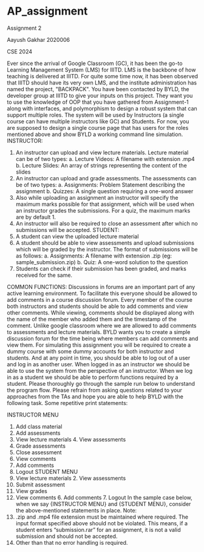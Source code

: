 # AP_assignment

Assignment 2

Aayush Gakhar
2020006

CSE
2024

Ever since the arrival of Google Classroom (GC), it has been the go-to Learning Management System (LMS) for IIITD. LMS is the backbone of how teaching is delivered at IIITD. For quite some time now, it has been observed that IIITD should have its very own LMS, and the institute administration has named the project, "BACKPACK". You have been contacted by BYLD, the developer group at IIITD to give your inputs on this project. They want you to use the knowledge of OOP that you have gathered from Assignment-1 along with interfaces, and polymorphism to design a robust system that can support multiple roles. The system will be used by Instructors (a single course can have multiple instructors like GC) and Students.
For now, you are supposed to design a single course page that has users for the roles mentioned above and show BYLD a working command line simulation.
INSTRUCTOR:
1. An instructor can upload and view lecture materials. Lecture material can be of two types:
a. Lecture Videos: A filename with extension .mp4
b. Lecture Slides: An array of strings representing the content of the slides
2. An instructor can upload and grade assessments. The assessments can be of two
types:
a. Assignments: Problem Statement describing the assignment
b. Quizzes: A single question requiring a one-word answer
3. Also while uploading an assignment an instructor will specify the maximum marks possible for that assignment, which will be used when an instructor grades the submissions. For a quiz, the maximum marks are by default 1.
4. An instructor will also be required to close an assessment after which no submissions will be accepted.
STUDENT:
1. A student can view the uploaded lecture material
2. A student should be able to view assessments and upload submissions which will be
graded by the instructor. The format of submissions will be as follows:
a. Assignments: A filename with extension .zip (eg: sample_submission.zip)
b. Quiz: A one-word solution to the question
3. Students can check if their submission has been graded, and marks received for the same.
  
COMMON FUNCTIONS:
Discussions in forums are an important part of any active learning environment. To facilitate this everyone should be allowed to add comments in a course discussion forum. Every member of the course both instructors and students should be able to add comments and view other comments. While viewing, comments should be displayed along with the name of the member who added them and the timestamp of the comment. Unlike google classroom where we are allowed to add comments to assessments and lecture materials. BYLD wants you to create a simple discussion forum for the time being where members can add comments and view them.
For simulating this assignment you will be required to create a dummy course with some dummy accounts for both instructor and students. And at any point in time, you should be able to log out of a user and log in as another user. When logged in as an instructor we should be able to use the system from the perspective of an instructor. When we log in as a student we should be able to perform functions required by a student.
Please thoroughly go through the sample run below to understand the program flow. Please refrain from asking questions related to your approaches from the TAs and hope you are able to help BYLD with the following task.
Some repetitive print statements:
 INSTRUCTOR MENU
1. Add class material
2. Add assessments
3. View lecture materials 4. View assessments
5. Grade assessments
6. Close assessment
7. View comments
8. Add comments
9. LogoutSTUDENT MENU
1. View lecture materials 2. View assessments
3. Submit assessment
4. View grades
5. View comments 6. Add comments 7. LogoutIn the sample case below, when we say {INSTRUCTOR MENU} and {STUDENT MENU}, consider the above-mentioned statements in place.
Note:
1. .zip and .mp4 file extension must be maintained where required. The input format specified above should not be violated. This means, if a student enters “submission.rar” for an assignment, it is not a valid submission and should not be accepted.
2. Other than that no error handling is required.
